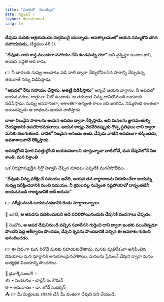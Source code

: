 ```yaml
---
title: "ఎడారిలో  సెలయేర్లు"
date: సెప్టెంబర్ 7
layout: devotional
lang: te
---
```


**దేవుడు మనకు ఆశ్రయమును దుర్గమునై యున్నాడు. ఆపత్కాలములో ఆయన నమ్ముకొన దగిన సహాయకుడు**_ (కీర్తనలు 46:1). 

**“దేవుడు నాకు కాస్త ముందుగా సహాయం చేసి ఉండవచ్చు గదా”** అని ప్రశ్నిస్తూ ఉంటాం కాని, ఆయన పద్ధతి అది కాదు.

👉 నీ బాధలకు నువ్వు అలవాటు పడి వాటి ద్వారా నేర్చుకోవలసిన పాఠాన్ని నేర్చుకున్న తరువాతే నిన్ను విడిపిస్తాడు. 

**"ఆపదలో నేను సహాయం చేస్తాను. అతణ్ణి విడిపిస్తాను”** అన్నదే ఆయన వాగ్దానం. నీ ఆపదలో ఆయన పగలు, రాత్రంతా నీతో ఉంటాడు. ఆ తరువాత నిన్ను దానిలోనుండి బయటకు నడిపిస్తాడు. నువ్వు అసహనంగా, అశాంతిగా ఉన్నంత కాలం ఇది జరగదు. నిమ్మళించి శాంతంగా అయినప్పుడు ఆ బాధలను ఆయన చాలిస్తాడు.

**చాలా విలువైన పాఠాలను ఆయన ఆపదల ద్వారా నేర్పిస్తాడు. అవి మనలను జ్ఞానవంతుల్ని చెయ్యడానికి ఉపయోగపడతాయి. ఆయన కార్యం నెరవేరినప్పుడు గొప్ప ప్రతిఫలం దాని ద్వారా మనకు కలుగుతుంది. దానిలో నిజమైన ఆనందం ఉంది. దేవుడు వాటిని ఆపదలుగా లెక్కించడు, అవకాశాలుగానే లెక్కిస్తాడు.**

**ఆపదల్లోంచి ఘోర విపత్తుల్లోంచి బయటపడాలని చూస్తున్నావా వాటిలోనే, మన దేవునిలోనే నిజ శాంతి, మన విశ్రాంతి**

ఒక నిరక్షరాస్యుడైన నీగ్రో విశ్వాసి చెప్పిన మాటలు ఎప్పటికీ మరచిపోలేము. 

**“దేవుడు నిన్ను పరీక్షించే సమయం అనేది, ఆయన తన వాగ్దానాలను నిరూపించేలా ఆయన్ను నువ్వు పరీక్షించడానికి మంచి సమయం. నీ శ్రమలవల్ల నువ్వెంత నష్టపోయావో దాన్నంతటినీ ఆయననుండి రాబట్టడానికి అదే అదును”**

👉 **పరీక్షలనుండి బయటపడడానికి రెండు మార్గాలున్నాయి.**

🔹 ఒకటి, **ఆ ఆపదను వదిలించుకుని అది వదిలిపోయినందుకు దేవునికి వందనాలు చెప్పడం.** 

🔹 రెండోది, **ఆ ఆపద దేవునినుండి వచ్చిన సవాలేనని గుర్తించి దాని ద్వారా ఇంతకు ముందెన్నడూ పొందని పెద్ద ఆశీర్వాదం పొందడం, దేవుని కృపను పొందడానికి వచ్చిన ఈ అవకాశం గురించి ఆనందించడం.**

👉 ఈ విధంగా మన విరోధే మనకు సహాయకుడౌతాడు. మనకు వ్యతిరేకంగా అనిపించిన విషయాలు మన మార్గానికి అనుకూలమైనవౌతాయి. మనలను ప్రేమించే దేవుని ద్వారా మనం అత్యధిక విజయాన్ని పొందగలం.


<div class="blessing">🙏 <span class="bless-text">దైవాశ్శీసులు!!!</span> ✨</div>

<div class="credit">✍️ <span class="credit-text">▪ సంకలనం - చార్లెస్ ఇ. కౌమన్</span></div>
<div class="credit">🌐 <span class="credit-text">▪ అనువాదం - డా. జోబ్ సుదర్శన్</span></div>


<div class="share">📤 👉 <span class="share-text">మీ మిత్రులకు share చేసి మీ వంతుగా దేవుని పని చేయండి.</span></div>
